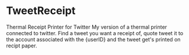 # TweetReceipt
Thermal Receipt Printer for Twitter
My version of a thermal printer connected to twitter.
Find a tweet you want a receipt of, quote tweet it to the account associated with the {userID} and the tweet get's printed on recipt paper.
